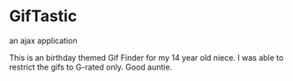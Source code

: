 # GifTastic
an ajax application

This is an birthday themed Gif Finder for my 14 year old niece.  I was able to restrict the gifs to G-rated only.  Good auntie.
